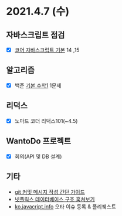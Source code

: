 # 2021.4.7 (수)

## 자바스크립트 점검
- [x] [코어 자바스크립트 기본](https://ko.javascript.info/first-steps) 14 ,15

## 알고리즘
- [x] 백준 [기본 수학1](https://www.acmicpc.net/step/8) 1문제

## 리덕스
- [x] 노마드 코더 리덕스101(~4.5)

## WantoDo 프로젝트
- [x] 회의(API 및 DB 설계)

## 기타
- [git 커밋 메시지 작성 간단 가이드](https://www.youtube.com/watch?v=f7RMOeApPh8)
- [넷플릭스 데이터베이스 구조 훔쳐보기](https://www.youtube.com/watch?v=Wpy28DU4Sbc&t=1227s)
- [ko.javacript.info](https://github.com/javascript-tutorial/ko.javascript.info) 오타 이슈 등록 & 풀리퀘스트